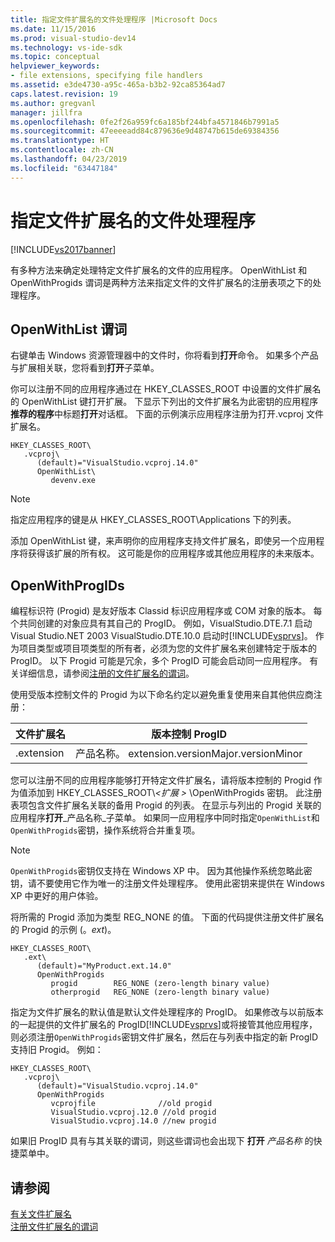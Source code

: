 ```yaml
---
title: 指定文件扩展名的文件处理程序 |Microsoft Docs
ms.date: 11/15/2016
ms.prod: visual-studio-dev14
ms.technology: vs-ide-sdk
ms.topic: conceptual
helpviewer_keywords:
- file extensions, specifying file handlers
ms.assetid: e3de4730-a95c-465a-b3b2-92ca85364ad7
caps.latest.revision: 19
ms.author: gregvanl
manager: jillfra
ms.openlocfilehash: 0fe2f26a959fc6a185bf244bfa4571846b7991a5
ms.sourcegitcommit: 47eeeeadd84c879636e9d48747b615de69384356
ms.translationtype: HT
ms.contentlocale: zh-CN
ms.lasthandoff: 04/23/2019
ms.locfileid: "63447184"
---
```

# <a name="specifying-file-handlers-for-file-name-extensions"></a>指定文件扩展名的文件处理程序
[!INCLUDE[vs2017banner](../includes/vs2017banner.md)]

有多种方法来确定处理特定文件扩展名的文件的应用程序。 OpenWithList 和 OpenWithProgids 谓词是两种方法来指定文件的文件扩展名的注册表项之下的处理程序。  
  
## <a name="openwithlist-verb"></a>OpenWithList 谓词  
 右键单击 Windows 资源管理器中的文件时，你将看到**打开**命令。 如果多个产品与扩展相关联，您将看到**打开**子菜单。  
  
 你可以注册不同的应用程序通过在 HKEY_CLASSES_ROOT 中设置的文件扩展名的 OpenWithList 键打开扩展。 下显示下列出的文件扩展名为此密钥的应用程序**推荐的程序**中标题**打开**对话框。 下面的示例演示应用程序注册为打开.vcproj 文件扩展名。  
  
```  
HKEY_CLASSES_ROOT\  
   .vcproj\  
      (default)="VisualStudio.vcproj.14.0"  
      OpenWithList\  
         devenv.exe  
```  
  
> [!NOTE]
> 指定应用程序的键是从 HKEY_CLASSES_ROOT\Applications 下的列表。  
  
 添加 OpenWithList 键，来声明你的应用程序支持文件扩展名，即使另一个应用程序将获得该扩展的所有权。 这可能是你的应用程序或其他应用程序的未来版本。  
  
## <a name="openwithprogids"></a>OpenWithProgIDs  
 编程标识符 (Progid) 是友好版本 Classid 标识应用程序或 COM 对象的版本。 每个共同创建的对象应具有其自己的 ProgID。 例如，VisualStudio.DTE.7.1 启动 Visual Studio.NET 2003 VisualStudio.DTE.10.0 启动时[!INCLUDE[vsprvs](../includes/vsprvs-md.md)]。 作为项目类型或项目项类型的所有者，必须为您的文件扩展名来创建特定于版本的 ProgID。 以下 Progid 可能是冗余，多个 ProgID 可能会启动同一应用程序。 有关详细信息，请参阅[注册的文件扩展名的谓词](../extensibility/registering-verbs-for-file-name-extensions.md)。  
  
 使用受版本控制文件的 Progid 为以下命名约定以避免重复使用来自其他供应商注册：  
  
|文件扩展名|版本控制 ProgID|  
|--------------------|----------------------|  
|.extension|产品名称。 extension.versionMajor.versionMinor|  
  
 您可以注册不同的应用程序能够打开特定文件扩展名，请将版本控制的 Progid 作为值添加到 HKEY_CLASSES_ROOT\\*\<扩展 >* \OpenWithProgids 密钥。 此注册表项包含文件扩展名关联的备用 Progid 的列表。 在显示与列出的 Progid 关联的应用程序**打开**_产品名称_子菜单。 如果同一应用程序中同时指定`OpenWithList`和`OpenWithProgids`密钥，操作系统将合并重复项。  
  
> [!NOTE]
> `OpenWithProgids`密钥仅支持在 Windows XP 中。 因为其他操作系统忽略此密钥，请不要使用它作为唯一的注册文件处理程序。 使用此密钥来提供在 Windows XP 中更好的用户体验。  
  
 将所需的 Progid 添加为类型 REG_NONE 的值。 下面的代码提供注册文件扩展名的 Progid 的示例 (。*ext*)。  
  
```  
HKEY_CLASSES_ROOT\  
   .ext\  
      (default)="MyProduct.ext.14.0"  
      OpenWithProgids  
         progid        REG_NONE (zero-length binary value)  
         otherprogid   REG_NONE (zero-length binary value)  
```  
  
 指定为文件扩展名的默认值是默认文件处理程序的 ProgID。 如果修改与以前版本的一起提供的文件扩展名的 ProgID[!INCLUDE[vsprvs](../includes/vsprvs-md.md)]或将接管其他应用程序，则必须注册`OpenWithProgids`密钥文件扩展名，然后在与列表中指定的新 ProgID支持旧 Progid。 例如：  
  
```  
HKEY_CLASSES_ROOT\  
   .vcproj\  
      (default)="VisualStudio.vcproj.14.0"  
      OpenWithProgids  
         vcprojfile              //old progid  
         VisualStudio.vcproj.12.0 //old progid  
         VisualStudio.vcproj.14.0 //new progid  
```  
  
 如果旧 ProgID 具有与其关联的谓词，则这些谓词也会出现下 **打开** *产品名称* 的快捷菜单中。  
  
## <a name="see-also"></a>请参阅  
 [有关文件扩展名](../extensibility/about-file-name-extensions.md)   
 [注册文件扩展名的谓词](../extensibility/registering-verbs-for-file-name-extensions.md)
